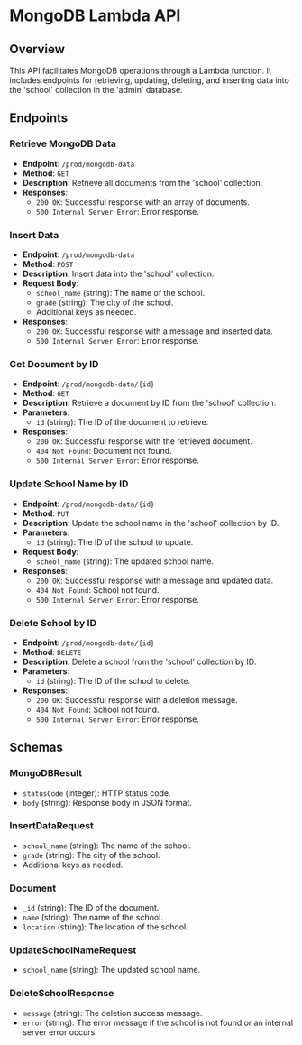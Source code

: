 # MongoDB Lambda API

## Overview

This API facilitates MongoDB operations through a Lambda function. It includes endpoints for retrieving, updating, deleting, and inserting data into the 'school' collection in the 'admin' database.

## Endpoints

### Retrieve MongoDB Data

- **Endpoint**: `/prod/mongodb-data`
- **Method**: `GET`
- **Description**: Retrieve all documents from the 'school' collection.
- **Responses**:
  - `200 OK`: Successful response with an array of documents.
  - `500 Internal Server Error`: Error response.

### Insert Data

- **Endpoint**: `/prod/mongodb-data`
- **Method**: `POST`
- **Description**: Insert data into the 'school' collection.
- **Request Body**:
  - `school_name` (string): The name of the school.
  - `grade` (string): The city of the school.
  - Additional keys as needed.
- **Responses**:
  - `200 OK`: Successful response with a message and inserted data.
  - `500 Internal Server Error`: Error response.

### Get Document by ID

- **Endpoint**: `/prod/mongodb-data/{id}`
- **Method**: `GET`
- **Description**: Retrieve a document by ID from the 'school' collection.
- **Parameters**:
  - `id` (string): The ID of the document to retrieve.
- **Responses**:
  - `200 OK`: Successful response with the retrieved document.
  - `404 Not Found`: Document not found.
  - `500 Internal Server Error`: Error response.

### Update School Name by ID

- **Endpoint**: `/prod/mongodb-data/{id}`
- **Method**: `PUT`
- **Description**: Update the school name in the 'school' collection by ID.
- **Parameters**:
  - `id` (string): The ID of the school to update.
- **Request Body**:
  - `school_name` (string): The updated school name.
- **Responses**:
  - `200 OK`: Successful response with a message and updated data.
  - `404 Not Found`: School not found.
  - `500 Internal Server Error`: Error response.

### Delete School by ID

- **Endpoint**: `/prod/mongodb-data/{id}`
- **Method**: `DELETE`
- **Description**: Delete a school from the 'school' collection by ID.
- **Parameters**:
  - `id` (string): The ID of the school to delete.
- **Responses**:
  - `200 OK`: Successful response with a deletion message.
  - `404 Not Found`: School not found.
  - `500 Internal Server Error`: Error response.

## Schemas

### MongoDBResult

- `statusCode` (integer): HTTP status code.
- `body` (string): Response body in JSON format.

### InsertDataRequest

- `school_name` (string): The name of the school.
- `grade` (string): The city of the school.
- Additional keys as needed.

### Document

- `_id` (string): The ID of the document.
- `name` (string): The name of the school.
- `location` (string): The location of the school.

### UpdateSchoolNameRequest

- `school_name` (string): The updated school name.

### DeleteSchoolResponse

- `message` (string): The deletion success message.
- `error` (string): The error message if the school is not found or an internal server error occurs.
